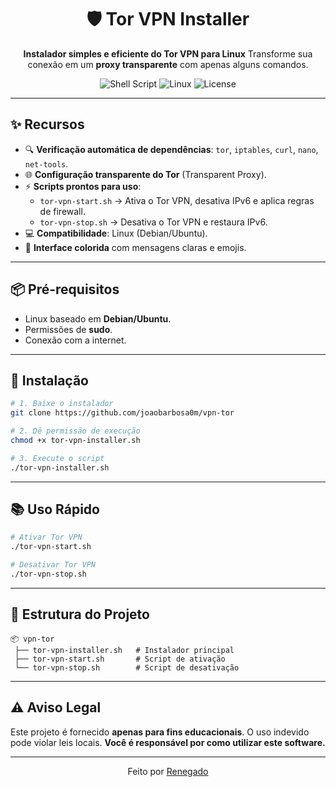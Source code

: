 <div align="center">

# 🛡️ Tor VPN Installer

**Instalador simples e eficiente do Tor VPN para Linux**
Transforme sua conexão em um **proxy transparente** com apenas alguns comandos.

![Shell Script](https://img.shields.io/badge/Shell_Script-121011?style=for-the-badge\&logo=gnu-bash\&logoColor=white)
![Linux](https://img.shields.io/badge/Linux-FCC624?style=for-the-badge\&logo=linux\&logoColor=black)
![License](https://img.shields.io/badge/License-MIT-blue?style=for-the-badge)

</div>

---

## ✨ Recursos

* 🔍 **Verificação automática de dependências**: `tor`, `iptables`, `curl`, `nano`, `net-tools`.
* 🌐 **Configuração transparente do Tor** (Transparent Proxy).
* ⚡ **Scripts prontos para uso**:
  * `tor-vpn-start.sh` → Ativa o Tor VPN, desativa IPv6 e aplica regras de firewall.
  * `tor-vpn-stop.sh` → Desativa o Tor VPN e restaura IPv6.
* 💻 **Compatibilidade**: Linux (Debian/Ubuntu).
* 🎨 **Interface colorida** com mensagens claras e emojis.

---

## 📦 Pré-requisitos

* Linux baseado em **Debian/Ubuntu**.
* Permissões de **sudo**.
* Conexão com a internet.

---

## 🚀 Instalação

```bash
# 1. Baixe o instalador
git clone https://github.com/joaobarbosa0m/vpn-tor

# 2. Dê permissão de execução
chmod +x tor-vpn-installer.sh

# 3. Execute o script
./tor-vpn-installer.sh
```

---

## 📚 Uso Rápido

```bash
# Ativar Tor VPN
./tor-vpn-start.sh

# Desativar Tor VPN
./tor-vpn-stop.sh
```

---

## 📂 Estrutura do Projeto

```
📦 vpn-tor
 ├── tor-vpn-installer.sh   # Instalador principal
 ├── tor-vpn-start.sh       # Script de ativação
 └── tor-vpn-stop.sh        # Script de desativação
```

---

## ⚠️ Aviso Legal

Este projeto é fornecido **apenas para fins educacionais**.
O uso indevido pode violar leis locais.
**Você é responsável por como utilizar este software.**

---

<div align="center">
  Feito por <a href="https://github.com/joaobarbosa0m">Renegado</a>
</div>
